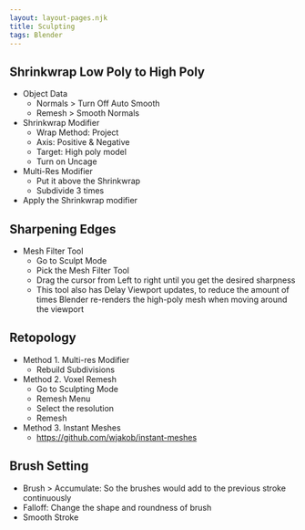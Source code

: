 ```yaml
---
layout: layout-pages.njk
title: Sculpting
tags: Blender
---
```


## Shrinkwrap Low Poly to High Poly
- Object Data
  - Normals > Turn Off Auto Smooth
  - Remesh > Smooth Normals
- Shrinkwrap Modifier
  - Wrap Method: Project
  - Axis: Positive & Negative
  - Target: High poly model
  - Turn on Uncage
- Multi-Res Modifier
  - Put it above the Shrinkwrap
  - Subdivide 3 times
- Apply the Shrinkwrap modifier

## Sharpening Edges
- Mesh Filter Tool
  - Go to Sculpt Mode
  - Pick the Mesh Filter Tool
  - Drag the cursor from Left to right until you get the desired sharpness
  - This tool also has Delay Viewport updates, to reduce the amount of times Blender re-renders the high-poly mesh when moving around the viewport

## Retopology
- Method 1. Multi-res Modifier
  - Rebuild Subdivisions
- Method 2. Voxel Remesh
  - Go to Sculpting Mode
  - Remesh Menu
  - Select the resolution
  - Remesh
- Method 3. Instant Meshes
  - https://github.com/wjakob/instant-meshes


## Brush Setting
- Brush > Accumulate: So the brushes would add to the previous stroke continuously
- Falloff: Change the shape and roundness of brush
- Smooth Stroke
